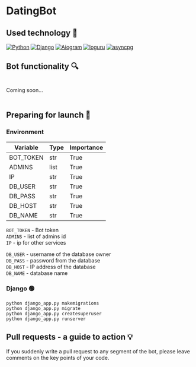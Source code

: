 # DatingBot
## Used technology 📝
 [![Python](https://img.shields.io/badge/Python-3.8%2B-blueviolet?style=flat-square)](https://www.python.org/downloads/)
 [![Django](https://img.shields.io/badge/Django-3.1.13-ff69b49cf?style=flat-square)](https://pypi.org/project/aiogram/)
 [![Aiogram](https://img.shields.io/badge/aiogram-2.14-9cf?style=flat-square)](https://pypi.org/project/aiogram/)
 [![loguru](https://img.shields.io/badge/loguru-0.5-red?style=flat-square)](https://pypi.org/project/aiogram/)
 [![asyncpg](https://img.shields.io/badge/asyncpg-0.24-green?style=flat-square)](https://pypi.org/project/aiogram/)


## Bot functionality 🔍️
<br>
Coming soon...
<br>
<br>

## Preparing for launch 🚀
### Environment

| Variable     | Type        | Importance   |
|--------------|-------------|--------------|
| BOT_TOKEN    | str         | True         |
| ADMINS       | list        | True         |
| IP           | str         | True         |
| DB_USER      | str         | True         |
| DB_PASS      | str         | True         |
| DB_HOST      | str         | True         |
| DB_NAME      | str         | True         |

`BOT_TOKEN` - Bot token\
`ADMINS` - list of admins id\
`IP` -  ip for other services

`DB_USER` - username of the database owner\
`DB_PASS` -  password from the database\
`DB_HOST` -  IP address of the database\
`DB_NAME` -  database name

### Django 🟢

```shell
python django_app.py makemigrations
python django_app.py migrate
python django_app.py createsuperuser
python django_app.py runserver
```

## Pull requests - a guide to action 💡

If you suddenly write a pull request to any segment of the bot, please leave comments on the key points of your code.
